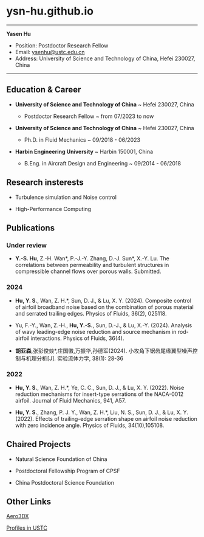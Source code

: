 # ysn-hu.github.io

---
**Yasen Hu**
  - Position: Postdoctor Research Fellow
  - Email: ysenhu@ustc.edu.cn
  - Address: University of Science and Technology of China, Hefei 230027, China
    
---

## Education & Career

- **University of Science and Technology of China**
  ~ Hefei 230027, China

  - Postdoctor Research Fellow
  ~ from 07/2023 to now

- **University of Science and Technology of China**
  ~ Hefei 230027, China

  - Ph.D. in Fluid Mechanics
  ~ 09/2018 - 06/2023

- **Harbin Engineering University**
  ~ Harbin 150001, China

  - B.Eng. in Aircraft Design and Engineering
  ~ 09/2014 - 06/2018

## Research insterests

- Turbulence simulation and Noise control

- High-Performance Computing

## Publications

### Under review

- **Y.-S. Hu**, Z.-H. Wan*, P.-J.-Y. Zhang, D.-J. Sun*, X.-Y. Lu. The correlations between permeability and turbulent structures in compressible channel flows over porous walls. Submitted.

### 2024

- **Hu, Y. S.**, Wan, Z. H.*, Sun, D. J., & Lu, X. Y. (2024). Composite control of airfoil broadband noise based on the combination of porous material and serrated trailing edges. Physics of Fluids, 36(2), 025118.

- Yu, F.-Y., Wan, Z.-H., **Hu, Y.-S.**, Sun, D.-J., & Lu, X.-Y. (2024). Analysis of wavy leading-edge noise reduction and source mechanism in rod-airfoil interactions. Physics of Fluids, 36(4).

- **胡亚森**,张彭俊燚*,庄国徽,万振华,孙德军(2024). 小攻角下锯齿尾缘翼型噪声控制与机理分析[J]. 实验流体力学, 38(1): 28-36

### 2022

- **Hu, Y. S.**, Wan, Z. H.*, Ye, C. C., Sun, D. J., & Lu, X. Y. (2022). Noise reduction mechanisms for insert-type
serrations of the NACA-0012 airfoil. Journal of Fluid Mechanics, 941, A57.

- **Hu, Y. S.**, Zhang, P. J. Y., Wan, Z. H.*, Liu, N. S., Sun, D. J., & Lu, X. Y. (2022). Effects of trailing-edge serration shape on airfoil noise reduction with zero incidence angle. Physics of Fluids, 34(10),105108.

## Chaired Projects

- Natural Science Foundation of China

- Postdoctoral Fellowship Program of CPSF

- China Postdoctoral Science Foundation

## Other Links

[Aero3DX](./Aero3DX.md)

[Profiles in USTC](https://faculty.ustc.edu.cn/huyasen/zh_CN/zhym/742020/list/index.htm)



